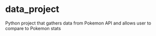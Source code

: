 # data_project
Python project that gathers data from Pokemon API and allows user to compare to Pokemon stats
